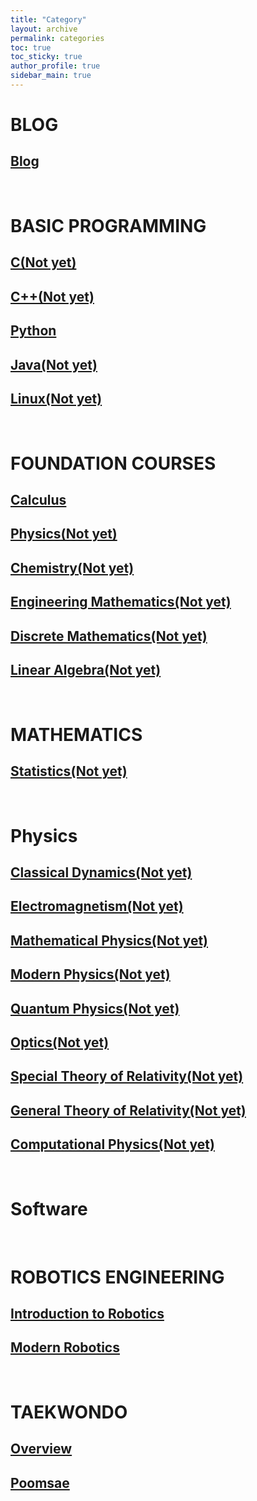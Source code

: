 ```yaml
---
title: "Category"
layout: archive
permalink: categories
toc: true
toc_sticky: true
author_profile: true
sidebar_main: true
---
```


# **BLOG**
## [Blog](https://shine-loi.github.io/categories/blog)

&nbsp;

# **BASIC PROGRAMMING**
## [C(Not yet)]()
## [C++(Not yet)]()
## [Python](https://shine-loi.github.io/categories/python)
## [Java(Not yet)]()
## [Linux(Not yet)]()

&nbsp;

# **FOUNDATION COURSES**
## [Calculus](https://shine-loi.github.io/categories/calculus)
## [Physics(Not yet)]()
## [Chemistry(Not yet)]()
## [Engineering Mathematics(Not yet)]()
## [Discrete Mathematics(Not yet)]()
## [Linear Algebra(Not yet)]()

&nbsp;

# **MATHEMATICS**
## [Statistics(Not yet)]()

&nbsp;

# **Physics**
## [Classical Dynamics(Not yet)]()
## [Electromagnetism(Not yet)]()
## [Mathematical Physics(Not yet)]()
## [Modern Physics(Not yet)]()
## [Quantum Physics(Not yet)]()
## [Optics(Not yet)]()
## [Special Theory of Relativity(Not yet)]()
## [General Theory of Relativity(Not yet)]()
## [Computational Physics(Not yet)]()

&nbsp;

# **Software**

&nbsp;

# **ROBOTICS ENGINEERING**
## [Introduction to Robotics](https://shine-loi.github.io/categories/introductiontorobotics)
## [Modern Robotics](https://shine-loi.github.io/categories/modernrobotics)

&nbsp;

# **TAEKWONDO**
## [Overview](https://shine-loi.github.io/categories/overview)
## [Poomsae](https://shine-loi.github.io/categories/poomsae)
